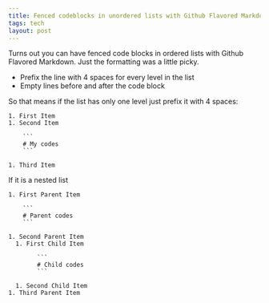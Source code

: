```yaml
---
title: Fenced codeblocks in unordered lists with Github Flavored Markdown
tags: tech
layout: post
---
```


Turns out you can have fenced code blocks in ordered lists with Github Flavored Markdown. Just the formatting was a little picky.

- Prefix the line with 4 spaces for every level in the list
- Empty lines before and after the code block


So that means if the list has only one level just prefix it with 4 spaces:

```
1. First Item
1. Second Item

    ```
    # My codes
    ```

1. Third Item
```


If it is a nested list

```
1. First Parent Item

    ```
    # Parent codes
    ```

1. Second Parent Item
  1. First Child Item

        ```
        # Child codes
        ```

  1. Second Child Item
1. Third Parent Item
```
